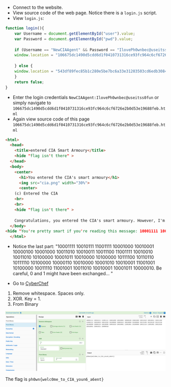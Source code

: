 - Connect to the website.
- View source code of the web page. Notice there is a `login.js` script.
- View `login.js`:

```javascript
function login(){
    var Username = document.getElementById("user").value;
    var Password = document.getElementById("pwd").value;

    if (Username == "NewCIAAgent" && Password == "IlovePh0wnbec@useitss0fun" ) {
	window.location = "106675dc1490d5cdd6d1f0410731316ce93fc964c6cf6726e2b0d53e19688feb.html";
	
    } else {
	window.location = "543df89fec85b1c280e5be7bc6a33e31203503cd6edb3084312de4db5a9b436c.html";
    }
    return false;
}
```

- Enter the login credentials `NewCIAAgent:IlovePh0wnbec@useitss0fun` or simply navigate to `106675dc1490d5cdd6d1f0410731316ce93fc964c6cf6726e2b0d53e19688feb.html`
- Again view source code of this page `106675dc1490d5cdd6d1f0410731316ce93fc964c6cf6726e2b0d53e19688feb.html`

```html
<html>
  <head>
    <title>entered CIA Smart Armoury</title>
    <hide "flag isn't there" >
  </head>
  <body>
    <center>
      <h1>You entered the CIA's smart armoury</h1>
      <img src="cia.png" width="30%">
      <center>
	(c) Entered the CIA
	<br>
	<br>
	<hide "flag isn't there" >

	Congratulations, you entered the CIA's smart armoury. However, I'm sure you're looking for another information...
  </body>
<hide "You're pretty smart if you're reading this message: 10001111 10010111 11001111 10001000 10010001 10000100 10001000 10011010 10010011 10011100 11001111 10010010 10011010 10100000 10001011 10010000 10100000 10111100 10110110 10111110 10100000 10000110 10010000 10001010 10010001 11001001 10100000 10011110 11001001 10011010 10010001 10001011 10000010. Be careful, 0 and 1 might have been exchanged... " >
  </html>
```

- Notice the last part: "10001111 10010111 11001111 10001000 10010001 10000100 10001000 10011010 10010011 10011100 11001111 10010010 10011010 10100000 10001011 10010000 10100000 10111100 10110110 10111110 10100000 10000110 10010000 10001010 10010001 11001001 10100000 10011110 11001001 10011010 10010001 10001011 10000010. Be careful, 0 and 1 might have been exchanged... "

- Go to  [CyberChef](https://gchq.github.io/CyberChef)

1. Remove whitespace. Spaces only.
2. XOR. Key = 1.
3. From Binary

![](./cyberchef.png)

The flag is `ph0wn{welc0me_to_CIA_youn6_a6ent}`
